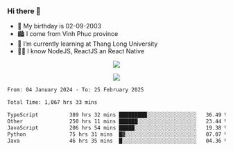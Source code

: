 ### Hi there 👋
- 🎂 My birthday is 02-09-2003
- 🏙️ I come from Vinh Phuc province
- 🌱 I’m currently learning at Thang Long University
- 🧑‍💻 I know NodeJS, ReactJS an React Native
<p align="center"><img src="https://github-readme-stats.vercel.app/api?username=tmquang0209&show_icons=true&theme=gradient"></p>
<p align="center"><img src="https://github-readme-stats.vercel.app/api/top-langs/?username=tmquang0209&hide=scss,css&langs_count=10"></p>
<!--START_SECTION:waka-->

```txt
From: 04 January 2024 - To: 25 February 2025

Total Time: 1,067 hrs 33 mins

TypeScript          389 hrs 32 mins █████████░░░░░░░░░░░░░░░░   36.49 %
Other               250 hrs 11 mins ██████░░░░░░░░░░░░░░░░░░░   23.44 %
JavaScript          206 hrs 54 mins █████░░░░░░░░░░░░░░░░░░░░   19.38 %
Python              75 hrs 31 mins  █▓░░░░░░░░░░░░░░░░░░░░░░░   07.07 %
Java                46 hrs 35 mins  █░░░░░░░░░░░░░░░░░░░░░░░░   04.36 %
```

<!--END_SECTION:waka-->
